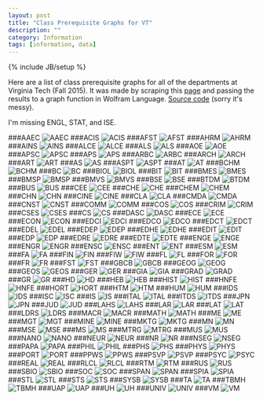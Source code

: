 ```yaml
---
layout: post
title: "Class Prerequisite Graphs for VT"
description: ""
category: Information
tags: [information, data]
---
```

{% include JB/setup %}

Here are a list of class prerequisite graphs for all of the departments at Virginia Tech (Fall 2015).
It was made by scraping this [page](https://banweb.banner.vt.edu/ssb/prod/HZSKVTSC.P_DispRequest)
and passing the results to a graph function in Wolfram Language.  [Source code](https://github.com/conorpp/VT-Prereq-Tree-Generator/blob/master/source.m) (sorry it's messy).

I'm missing ENGL, STAT, and ISE.

###AAEC
![AAEC](/assets/images/vtgraphs/AAEC.jpg)
###ACIS
![ACIS](/assets/images/vtgraphs/ACIS.jpg)
###AFST
![AFST](/assets/images/vtgraphs/AFST.jpg)
###AHRM
![AHRM](/assets/images/vtgraphs/AHRM.jpg)
###AINS
![AINS](/assets/images/vtgraphs/AINS.jpg)
###ALCE
![ALCE](/assets/images/vtgraphs/ALCE.jpg)
###ALS
![ALS](/assets/images/vtgraphs/ALS.jpg)
###AOE
![AOE](/assets/images/vtgraphs/AOE.jpg)
###APSC
![APSC](/assets/images/vtgraphs/APSC.jpg)
###APS
![APS](/assets/images/vtgraphs/APS.jpg)
###ARBC
![ARBC](/assets/images/vtgraphs/ARBC.jpg)
###ARCH
![ARCH](/assets/images/vtgraphs/ARCH.jpg)
###ART
![ART](/assets/images/vtgraphs/ART.jpg)
###AS
![AS](/assets/images/vtgraphs/AS.jpg)
###ASPT
![ASPT](/assets/images/vtgraphs/ASPT.jpg)
###AT
![AT](/assets/images/vtgraphs/AT.jpg)
###BCHM
![BCHM](/assets/images/vtgraphs/BCHM.jpg)
###BC
![BC](/assets/images/vtgraphs/BC.jpg)
###BIOL
![BIOL](/assets/images/vtgraphs/BIOL.jpg)
###BIT
![BIT](/assets/images/vtgraphs/BIT.jpg)
###BMES
![BMES](/assets/images/vtgraphs/BMES.jpg)
###BMSP
![BMSP](/assets/images/vtgraphs/BMSP.jpg)
###BMVS
![BMVS](/assets/images/vtgraphs/BMVS.jpg)
###BSE
![BSE](/assets/images/vtgraphs/BSE.jpg)
###BTDM
![BTDM](/assets/images/vtgraphs/BTDM.jpg)
###BUS
![BUS](/assets/images/vtgraphs/BUS.jpg)
###CEE
![CEE](/assets/images/vtgraphs/CEE.jpg)
###CHE
![CHE](/assets/images/vtgraphs/CHE.jpg)
###CHEM
![CHEM](/assets/images/vtgraphs/CHEM.jpg)
###CHN
![CHN](/assets/images/vtgraphs/CHN.jpg)
###CINE
![CINE](/assets/images/vtgraphs/CINE.jpg)
###CLA
![CLA](/assets/images/vtgraphs/CLA.jpg)
###CMDA
![CMDA](/assets/images/vtgraphs/CMDA.jpg)
###CNST
![CNST](/assets/images/vtgraphs/CNST.jpg)
###COMM
![COMM](/assets/images/vtgraphs/COMM.jpg)
###COS
![COS](/assets/images/vtgraphs/COS.jpg)
###CRIM
![CRIM](/assets/images/vtgraphs/CRIM.jpg)
###CSES
![CSES](/assets/images/vtgraphs/CSES.jpg)
###CS
![CS](/assets/images/vtgraphs/CS.jpg)
###DASC
![DASC](/assets/images/vtgraphs/DASC.jpg)
###ECE
![ECE](/assets/images/vtgraphs/ECE.jpg)
###ECON
![ECON](/assets/images/vtgraphs/ECON.jpg)
###EDCI
![EDCI](/assets/images/vtgraphs/EDCI.jpg)
###EDCO
![EDCO](/assets/images/vtgraphs/EDCO.jpg)
###EDCT
![EDCT](/assets/images/vtgraphs/EDCT.jpg)
###EDEL
![EDEL](/assets/images/vtgraphs/EDEL.jpg)
###EDEP
![EDEP](/assets/images/vtgraphs/EDEP.jpg)
###EDHE
![EDHE](/assets/images/vtgraphs/EDHE.jpg)
###EDIT
![EDIT](/assets/images/vtgraphs/EDIT.jpg)
###EDP
![EDP](/assets/images/vtgraphs/EDP.jpg)
###EDRE
![EDRE](/assets/images/vtgraphs/EDRE.jpg)
###EDTE
![EDTE](/assets/images/vtgraphs/EDTE.jpg)
###ENGE
![ENGE](/assets/images/vtgraphs/ENGE.jpg)
###ENGR
![ENGR](/assets/images/vtgraphs/ENGR.jpg)
###ENSC
![ENSC](/assets/images/vtgraphs/ENSC.jpg)
###ENT
![ENT](/assets/images/vtgraphs/ENT.jpg)
###ESM
![ESM](/assets/images/vtgraphs/ESM.jpg)
###FA
![FA](/assets/images/vtgraphs/FA.jpg)
###FIN
![FIN](/assets/images/vtgraphs/FIN.jpg)
###FIW
![FIW](/assets/images/vtgraphs/FIW.jpg)
###FL
![FL](/assets/images/vtgraphs/FL.jpg)
###FOR
![FOR](/assets/images/vtgraphs/FOR.jpg)
###FR
![FR](/assets/images/vtgraphs/FR.jpg)
###FST
![FST](/assets/images/vtgraphs/FST.jpg)
###GBCB
![GBCB](/assets/images/vtgraphs/GBCB.jpg)
###GEOG
![GEOG](/assets/images/vtgraphs/GEOG.jpg)
###GEOS
![GEOS](/assets/images/vtgraphs/GEOS.jpg)
###GER
![GER](/assets/images/vtgraphs/GER.jpg)
###GIA
![GIA](/assets/images/vtgraphs/GIA.jpg)
###GRAD
![GRAD](/assets/images/vtgraphs/GRAD.jpg)
###GR
![GR](/assets/images/vtgraphs/GR.jpg)
###HD
![HD](/assets/images/vtgraphs/HD.jpg)
###HEB
![HEB](/assets/images/vtgraphs/HEB.jpg)
###HIST
![HIST](/assets/images/vtgraphs/HIST.jpg)
###HNFE
![HNFE](/assets/images/vtgraphs/HNFE.jpg)
###HORT
![HORT](/assets/images/vtgraphs/HORT.jpg)
###HTM
![HTM](/assets/images/vtgraphs/HTM.jpg)
###HUM
![HUM](/assets/images/vtgraphs/HUM.jpg)
###IDS
![IDS](/assets/images/vtgraphs/IDS.jpg)
###ISC
![ISC](/assets/images/vtgraphs/ISC.jpg)
###IS
![IS](/assets/images/vtgraphs/IS.jpg)
###ITAL
![ITAL](/assets/images/vtgraphs/ITAL.jpg)
###ITDS
![ITDS](/assets/images/vtgraphs/ITDS.jpg)
###JPN
![JPN](/assets/images/vtgraphs/JPN.jpg)
###JUD
![JUD](/assets/images/vtgraphs/JUD.jpg)
###LAHS
![LAHS](/assets/images/vtgraphs/LAHS.jpg)
###LAR
![LAR](/assets/images/vtgraphs/LAR.jpg)
###LAT
![LAT](/assets/images/vtgraphs/LAT.jpg)
###LDRS
![LDRS](/assets/images/vtgraphs/LDRS.jpg)
###MACR
![MACR](/assets/images/vtgraphs/MACR.jpg)
###MATH
![MATH](/assets/images/vtgraphs/MATH.jpg)
###ME
![ME](/assets/images/vtgraphs/ME.jpg)
###MGT
![MGT](/assets/images/vtgraphs/MGT.jpg)
###MINE
![MINE](/assets/images/vtgraphs/MINE.jpg)
###MKTG
![MKTG](/assets/images/vtgraphs/MKTG.jpg)
###MN
![MN](/assets/images/vtgraphs/MN.jpg)
###MSE
![MSE](/assets/images/vtgraphs/MSE.jpg)
###MS
![MS](/assets/images/vtgraphs/MS.jpg)
###MTRG
![MTRG](/assets/images/vtgraphs/MTRG.jpg)
###MUS
![MUS](/assets/images/vtgraphs/MUS.jpg)
###NANO
![NANO](/assets/images/vtgraphs/NANO.jpg)
###NEUR
![NEUR](/assets/images/vtgraphs/NEUR.jpg)
###NR
![NR](/assets/images/vtgraphs/NR.jpg)
###NSEG
![NSEG](/assets/images/vtgraphs/NSEG.jpg)
###PAPA
![PAPA](/assets/images/vtgraphs/PAPA.jpg)
###PHIL
![PHIL](/assets/images/vtgraphs/PHIL.jpg)
###PHS
![PHS](/assets/images/vtgraphs/PHS.jpg)
###PHYS
![PHYS](/assets/images/vtgraphs/PHYS.jpg)
###PORT
![PORT](/assets/images/vtgraphs/PORT.jpg)
###PPWS
![PPWS](/assets/images/vtgraphs/PPWS.jpg)
###PSVP
![PSVP](/assets/images/vtgraphs/PSVP.jpg)
###PSYC
![PSYC](/assets/images/vtgraphs/PSYC.jpg)
###REAL
![REAL](/assets/images/vtgraphs/REAL.jpg)
###RLCL
![RLCL](/assets/images/vtgraphs/RLCL.jpg)
###RTM
![RTM](/assets/images/vtgraphs/RTM.jpg)
###RUS
![RUS](/assets/images/vtgraphs/RUS.jpg)
###SBIO
![SBIO](/assets/images/vtgraphs/SBIO.jpg)
###SOC
![SOC](/assets/images/vtgraphs/SOC.jpg)
###SPAN
![SPAN](/assets/images/vtgraphs/SPAN.jpg)
###SPIA
![SPIA](/assets/images/vtgraphs/SPIA.jpg)
###STL
![STL](/assets/images/vtgraphs/STL.jpg)
###STS
![STS](/assets/images/vtgraphs/STS.jpg)
###SYSB
![SYSB](/assets/images/vtgraphs/SYSB.jpg)
###TA
![TA](/assets/images/vtgraphs/TA.jpg)
###TBMH
![TBMH](/assets/images/vtgraphs/TBMH.jpg)
###UAP
![UAP](/assets/images/vtgraphs/UAP.jpg)
###UH
![UH](/assets/images/vtgraphs/UH.jpg)
###UNIV
![UNIV](/assets/images/vtgraphs/UNIV.jpg)
###VM
![VM](/assets/images/vtgraphs/VM.jpg)
